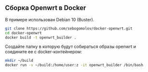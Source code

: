 ## Сборка Openwrt в Docker

В примере использован Debian 10 (Buster).

```bash
git clone https://github.com/sebogomolov/docker-openwrt.git
cd docker-openwrt
docker build -t openwrt_builder .
```

Создайте папку в которую будут собираться образы openwrt и соедините ее с docker-контейнером:

```bash
mkdir ~/build
docker run -v ~/build:/home/user:z -it openwrt_builder /bin/bash
```
